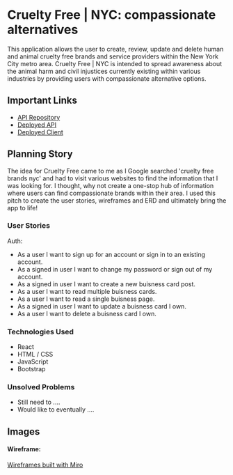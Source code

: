 # Cruelty Free | NYC: compassionate alternatives


This application allows the user to create, review, update and delete human and animal cruelty free brands and service providers within the New York City metro area.  Cruelty Free | NYC is intended to spread awareness about the animal harm and civil injustices currently existing within various industries by providing users with compassionate alternative options.


## Important Links

- [API Repository](https://github.com/HarlemHubLive/Cruelty-Free-NYC-api)
- [Deployed API](https://damp-shore-14818.herokuapp.com/)
- [Deployed Client](https://harlemhublive.github.io/Cruelty-Free-NYC-client/)


## Planning Story

The idea for Cruelty Free came to me as I Google searched 'cruelty free brands nyc' and had to visit various websites to find the information that I was looking for. I thought, why not create a one-stop hub of information where users can find compassionate brands within their area. I used this pitch to create the user stories, wireframes and ERD and ultimately bring the app to life!


### User Stories

Auth:
- As a user I want to sign up for an account or sign in to an existing account.
- As a signed in user I want to change my password or sign out of my account.
- As a signed in user I want to create a new buisness card post.
- As a user I want to read multiple buisness cards.
- As a user I want to read a single buisness page.
- As a signed in user I want to update a buisness card I own.
- As a user I want to delete a buisness card I own.


### Technologies Used

- React
- HTML / CSS
- JavaScript
- Bootstrap

### Unsolved Problems

- Still need to ....
- Would like to eventually ....


## Images

#### Wireframe:
[Wireframes built with Miro](https://miro.com/app/board/o9J_klBOA7o=/)
